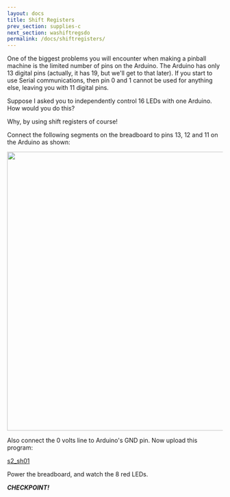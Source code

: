 ```yaml
---
layout: docs
title: Shift Registers
prev_section: supplies-c
next_section: washiftregsdo 
permalink: /docs/shiftregisters/
---
```


One of the biggest problems you will encounter when making a pinball
machine is the limited number of pins on the Arduino. The Arduino has
only 13 digital pins (actually, it has 19, but we'll get to that
later). If you start to use Serial communications, then pin 0 and 1
cannot be used for anything else, leaving you with 11 digital pins.

Suppose I asked you to independently control 16 LEDs with one
Arduino. How would you do this?

Why, by using shift registers of course!

Connect the following segments on the breadboard to pins 13, 12 and 11
on the Arduino as shown:

<img src="{{ site.baseurl }}/img/c-shiftreg-highlights.png" style="width: 650px"/>

Also connect the 0 volts line to Arduino's GND pin.
Now upload this program:

<a href="/sketches/s2_sh01.txt">s2_sh01</a>

Power the breadboard, and watch the 8 red LEDs.

**_CHECKPOINT!_**


